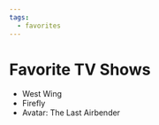 ```yaml
---
tags:
  - favorites
---
```


# Favorite TV Shows

- West Wing
- Firefly
- Avatar: The Last Airbender
